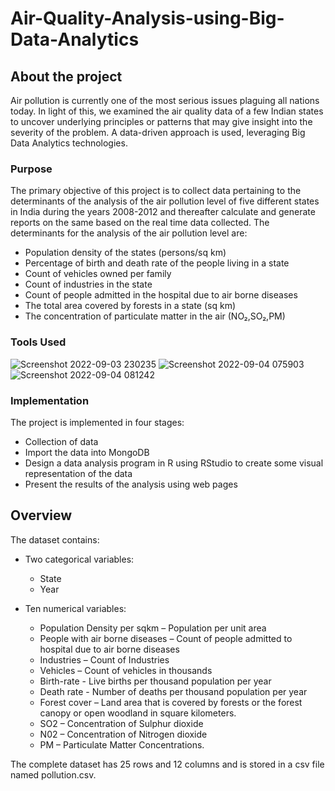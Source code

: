 # Air-Quality-Analysis-using-Big-Data-Analytics

## About the project 
Air pollution is currently one of the most serious issues plaguing all nations today. In light of this, we examined the air quality data of a few Indian states to uncover underlying principles or patterns that may give insight into the severity of the problem. A data-driven approach is used, leveraging Big Data Analytics technologies.
 
 ### Purpose
The primary objective of this project is to collect data pertaining to the determinants of the analysis of the air pollution level of five different states in India during the years 2008-2012 and thereafter calculate and generate reports on the same based on the real time data collected. The determinants for the analysis of the air pollution level are:

-	Population density of the states (persons/sq km)
-	Percentage of birth and death rate of the people living in a state
-	Count of vehicles owned per family
-	Count of industries in the state
-	Count of people admitted in the hospital due to air borne diseases
-	The total area covered by forests in a state (sq km)
- The concentration of particulate matter in the air (NO₂,SO₂,PM)

### Tools Used
![Screenshot 2022-09-03 230235](https://user-images.githubusercontent.com/71536311/188284725-a99e99dc-0b32-4819-87bf-e3cbd9f1d966.png) ![Screenshot 2022-09-04 075903](https://user-images.githubusercontent.com/71536311/188296743-ade5d961-8d00-42b2-8348-8695b8ff2e34.png)![Screenshot 2022-09-04 081242](https://user-images.githubusercontent.com/71536311/188297252-27f1c2d2-8b62-43d6-be54-84a707d21cb2.png)

### Implementation
The project is implemented in four stages:
-	Collection of data 
-	Import the data into MongoDB
-	Design a data analysis program in R using RStudio to create some visual representation of the data
-	Present the results of the analysis using web pages

## Overview

The dataset contains:
-	Two categorical variables:
    - State
    -	Year
   
-	Ten numerical variables:
    -	Population Density per sqkm – Population per unit area
    -	People with air borne diseases – Count of people admitted to hospital due to air 
borne diseases
    -	Industries – Count of Industries
    -	Vehicles – Count of vehicles in thousands
    -	Birth-rate - Live births per thousand population per year
    -	Death rate - Number of deaths per thousand population per year
    -	Forest cover – Land area that is covered by forests or the forest canopy or open 
woodland in square kilometers.
    -	SO2 – Concentration of Sulphur dioxide
    -	N02 – Concentration of Nitrogen dioxide
    -	PM – Particulate Matter Concentrations.

The complete dataset has 25 rows and 12 columns and is stored in a csv file named pollution.csv.



